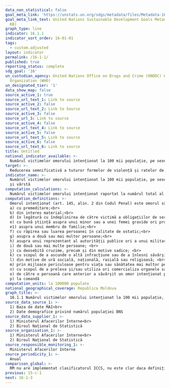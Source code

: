```yaml
---
data_non_statistical: false
goal_meta_link: 'https://unstats.un.org/sdgs/metadata/files/Metadata-16-01-01.pdf '
goal_meta_link_text: United Nations Sustainable Development Goals Metadata (PDF 222
  KB)
graph_type: line
indicator: 16.1.1
indicator_sort_order: 16-01-01
tags:
  - custom.adjusted
layout: indicator
permalink: /16-1-1/
published: true
reporting_status: complete
sdg_goal: '16'
un_custodian_agency: United Nations Office on Drugs and Crime (UNODC) World Health
  Organization (WHO)
un_designated_tier: '1'
data_show_map: false
source_active_1: true
source_url_text_1: Link to source
source_active_2: false
source_url_text_2: Link to Source
source_active_3: false
source_url_3: Link to source
source_active_4: false
source_url_text_4: Link to source
source_active_5: false
source_url_text_5: Link to source
source_active_6: false
source_url_text_6: Link to source
title: Untitled
national_indicator_available: >-
  Numărul victimelor omorului intenționat la 100 mii populație, pe sexe și grupe de vârstă
target: >-
  Reducerea semnificativă a tuturor formelor de violență și ratelor de deces conexe, pretutindeni
indicator_name: >-
  Numărul victimelor omorului intenționat la 100 mii populație, pe sexe<br> 
  și vârstă
computation_calculations: >-
  Numărul victimelor omorului intenționat raportat la numărul total al populației*100000
computation_definitions: >-
  Omorul intenționat (art. 145, alin. 2 din Codul Penal) este omorul săvârșit:<br> 
  a) cu premeditare;<br> 
  b) din interes material;<br> 
  d) în legătură cu îndeplinirea de către victimă a obligațiilor de serviciu sau obștești;<br> 
  e) cu bună știință asupra unui minor sau a unei femei gravide ori profitând de starea de neputință cunoscută sau evidentă a victimei, care se datorează vârstei înaintate, bolii, dizabilității ori altui factor;<br> 
  e1) asupra unui membru de familie;<br> 
  f) cu răpirea sau luarea persoanei în calitate de ostatic;<br> 
  g) asupra a două sau mai multor persoane;<br> 
  h) asupra unui reprezentant al autorității publice ori a unui militar, ori a rudelor apropiate ale acestora, în timpul sau în legătură cu îndeplinirea de către reprezentantul autorității publice sau militar a obligațiilor de serviciu;<br> 
  i) de două sau mai multe persoane; <br> 
  j) cu deosebită cruzime, precum și din motive sadice; <br> 
  k) cu scopul de a ascunde o altă infracțiune sau de a înlesni săvârșirea ei;<br> 
  l) din motive de ură socială, națională, rasială sau religioasă; <br> 
  m) prin mijloace periculoase pentru viața sau sănătatea mai multor persoane; <br> 
  n) cu scopul de a preleva și/sau utiliza ori comercializa organele sau țesuturile victimei; <br> 
  o) de către o persoană care anterior a săvârșit un omor intenționat prevăzut la alin.(1); <br> 
  p) la comandă
computation_units: la 100000 populate
national_geographical_coverage: Republica Moldova
graph_title: >-
  16.1.1 Numărul victimelor omorului intenționat la 100 mii populație, pe sexe și grupe de vârstă
source_data_source_1: >-
  1) Baza de date MAI<br> 
  2) Date demografice privind numărul populației BNS
source_data_supplier_1: >-
  1) Ministerul Afacerilor Interne<br> 
  2) Biroul Național de Statistică
source_organisation_1: >-
  1) Ministerul Afacerilor Interne<br> 
  2) Biroul Național de Statistică
source_responsible_monitoring_1: >-
  Ministerul Afacerilor Interne
source_periodicity_1: >-
  Anual
comparison_global: >-
  RM nu are implementat clasificatorul ICCS, nu este clar daca definiția omorului intenționat coincide cu cea globala.
previous: 15-c-1
next: 16-1-3
---
```

